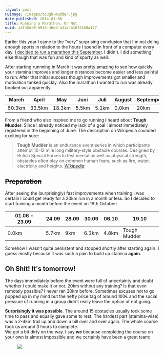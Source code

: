 ```yaml
---
layout: post
FBimage: /images/tough-mudder.jpg
date-published: 2014-01-08
title: Running a Marathon, Or Not
uuid: a4f45de9-5915-46ed-a41a-b10f4560a177
---
```

Earlier this year I came to the “very” surprising conclusion that I'm not doing enough
sports in relation to the hours I spend in front of a computer every day.
[I decided to run a marathon this September](/2013/03/10/From-Zero-To-Marathon-In-Six-Months/).
I didn't. I did something else though that was fun and kind of sporty as well.

After starting runnning in March it was pretty amazing to see how quickly your
stamina improves and longer distances become easier and less painful to run.
After that initial success though improvements got smaller and motivation
tanked quickly. Also the marathon I wanted to run was already booked
out apparently.

<table>
  <thead>
    <tr>
      <th>March</th>
      <th>April</th>
      <th>May</th>
      <th>Juni</th>
      <th>Juli</th>
      <th>August</th>
      <th>Septemper</th>
      <th>October</th>
    </tr>
  </thead>
  <tbody>
    <tr>
      <td>60.3km</td>
      <td>33.5km</td>
      <td>18.3km</td>
      <td>5.5km</td>
      <td>5.1km</td>
      <td>0.0km</td>
      <td>20km</td>
      <td>4.8km</td>
    </tr>
  </tbody>
</table>

From a friend who also inspired me to go running I heard about **Tough Mudder**.
Since I already noticed my lack of a goal I almost immediately registered in the
beginning of June. The description on Wikipedia sounded exciting for sure:

> **Tough Mudder** is an endurance event series in which participants attempt 10-12
> mile long military-style obstacle courses. Designed by British Special Forces to
> test mental as well as physical strength, obstacles often play on common human
> fears, such as fire, water, electricity and heights.
> <cite><a href='http://en.wikipedia.org/wiki/Tough_Mudder'>Wikipedia</a></cite>


## <strike>Preparation</strike>

After seeing the (surprisingly) fast improvements when training I was certain
I could get ready for a 20km run in a month or less. So I decided to start
training a month before the event on 19th October:

<table>
  <thead>
    <tr>
      <th>01.06 - 23.09</th>
      <th>24.09</th>
      <th>28.09</th>
      <th>30.09</th>
      <th>06.10</th>
      <th>19.10</th>
    </tr>
  </thead>
  <tbody>
    <tr>
      <td>0.0km</td>
      <td>5.7km</td>
      <td>9km</td>
      <td>6.3km</td>
      <td>4.8km</td>
      <td>Tough Mudder</td>
    </tr>
  </tbody>
</table>

Somehow I wasn't quite persistent and stopped shortly after starting again.
I guess mostly because it was such a pain to build up stamina **again**.

## Oh Shit! It's tomorrow!

The days immediately before the event were full of uncertainty and doubt whether
I could make it or not. 20km without any training? Is that even remotely
possible? I never ran 20km before.
Sometimes excuses not to go popped up in my mind but the hefty price tag of
around 100€ and the social pressure of running in a group didn't really leave
the option of not going.

**Surprisingly it was possible**. The around 15 obstacles usually took some time to pass
and equally gave some to rest. The hardest part (stamina-wise)
was a 2-4km trail up and down a hill over and over again. The whole course took
us around 3 hours to complete.  
We got a bit dirty on the way. I say **we** because completing the course on
your own is almost impossible and we certainly have been a great team:

<figure>
<img src='/images/tough-mudder.jpg'>
</figure>
